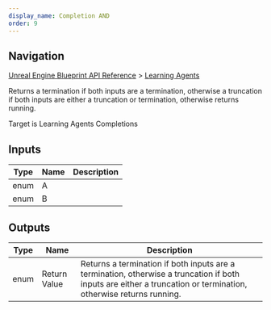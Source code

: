 ```yaml
---
display_name: Completion AND
order: 9
---
```

## Navigation

[Unreal Engine Blueprint API Reference](https://dev.epicgames.com/documentation/en-us/unreal-engine/BlueprintAPI) > [Learning Agents](https://dev.epicgames.com/documentation/en-us/unreal-engine/BlueprintAPI/LearningAgents)

Returns a termination if both inputs are a termination, otherwise a truncation if both inputs are either a truncation or termination, otherwise returns running.

Target is Learning Agents Completions

## Inputs

| Type | Name | Description |
| --- | --- | --- |
| enum | A |  |
| enum | B |  |

## Outputs

| Type | Name | Description |
| --- | --- | --- |
| enum | Return Value | Returns a termination if both inputs are a termination, otherwise a truncation if both inputs are either a truncation or termination, otherwise returns running. |
